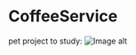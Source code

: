 # CoffeeService 
pet project to study:
![Image alt](https://github.com/Evge-s/CoffeeService/raw/master/Resources/meanstack.png)
